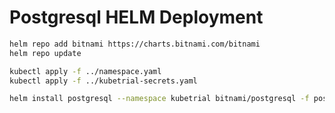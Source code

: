 # Postgresql HELM Deployment

```bash
helm repo add bitnami https://charts.bitnami.com/bitnami
helm repo update
```

```bash
kubectl apply -f ../namespace.yaml
kubectl apply -f ../kubetrial-secrets.yaml
```

```bash
helm install postgresql --namespace kubetrial bitnami/postgresql -f postgresql/values.yaml
```
